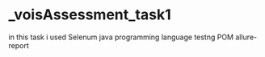 # _voisAssessment_task1
in this task i used 
Selenum 
java programming language 
testng 
POM
allure-report

